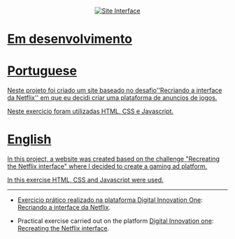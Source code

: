 <p align="center">
  <a href="https://HunterDrakar.github.io/Gamerflix/">
    <img 
         src="https://github.com/HunterDrakar/Gamerflix/blob/master/img/readme.png" 
         alt="Site Interface" 
    />
  <br />
  
  <h1>Em desenvolvimento</h1>

  <h1>Portuguese</h1>

  Neste projeto foi criado um site baseado no desafio''Recriando a interface da Netflix'' em que eu decidi criar uma plataforma de anuncios de jogos.

  Neste exercicio foram utilizadas HTML, CSS e Javascript.

  <h1>English</h1>

  In this project, a website was created based on the challenge "Recreating the Netflix interface" where I decided to create a gaming ad platform.

  In this exercise HTML, CSS and Javascript were used.

</p>

<hr />

- Exercicio prático realizado na plataforma [Digital Innovation One](https://web.digitalinnovation.one/home "Digital Innovation One"): [Recriando a interface da Netflix](https://web.dio.me/lab/recriando-a-interface-do-netflix/learning/a9150215-27d5-4a2c-8870-b1eb109e257a "Recriando a interface da netflix").

- Practical exercise carried out on the platform [Digital Innovation one](https://web.digitalinnovation.one/home "Digital Innovation One"): [Recreating the Netflix interface](https://web.dio.me/lab/recriando-a-interface-do-netflix/learning/a9150215-27d5-4a2c-8870-b1eb109e257a "Recreating the netflix interface").